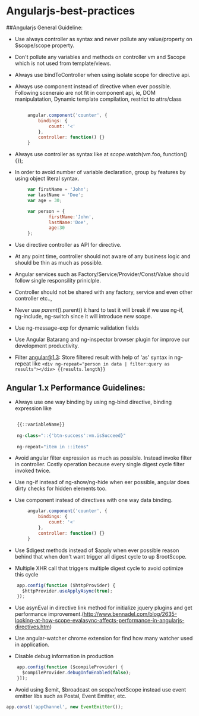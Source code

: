 # Angularjs-best-practices


##Angularjs General Guideline:

* Use always controller as syntax and never pollute any value/property on $scope/scope property.

* Don't pollute any variables and methods on controller vm and $scope which is not used from template/views.

* Always use bindToController when using isolate scope for directive api.

* Always use component instead of directive when ever possible. Following sceneraio are not fit in component api, ie, DOM manipulatation, Dynamic template compilation, restrict to attrs/class

```javascript

        angular.component('counter', {
            bindings: {
                count: '<'
            },
            controller: function() {}
        }
```

* Always use controller as syntax like at $scope.$watch(vm.foo, function(){});

* In order to avoid number of variable declaration, group by features by using object literal syntax.

```javascript
        var firstName = 'John';
        var lastName = 'Doe';
        var age = 30;
```

```javascript
        var person = {
                firstName:'John',
                lastName:'Doe',
                age:30
        };
```

* Use directive controller as API for directive.

* At any point time, controller should not aware of any business logic and should be thin as much as possible.

* Angular services such as Factory/Service/Provider/Const/Value should follow single responsility priniclple.

* Controller should not be shared with any factory, service and even other controller etc..,

* Never use $parent().$parent() it hard to test it will break if we use ng-if, ng-include, ng-switch since it will introduce new scope.

* Use ng-message-exp for dynamic validation fields

* Use Angular Batarang and ng-inspector browser plugin for improve our development productivity.

* Filter angular@1.3: Store filtered result with help of 'as' syntax in ng-repeat like ```<div ng-repeat="person in data | filter:query as results"></div> {{results.length}}``` 

## Angular 1.x Performance Guidelines:

* Always use one way binding by using ng-bind directive, binding expression like 

```javascript

    {{::variableName}}
    
    ng-class="::{'btn-success':vm.isSucceed}"
    
    ng-repeat="item in ::items"
```

* Avoid angular filter expression as much as possible. Instead invoke filter in controller. Costly operation because every single digest cycle filter invoked twice.

* Use ng-if instead of ng-show/ng-hide when eer possible, angular does dirty checks for hidden elements too.

* Use component instead of directives with one way data binding.
``` javascript
        angular.component('counter', {
            bindings: {
                count: '<'
            },
            controller: function() {}
        }
```      

* Use $digest methods instead of $apply when ever possible reason behind that when don't want trigger all digest cycle to up $rootScope.

* Multiple XHR call that triggers multiple digest cycle to avoid optimize this cycle 
 
```javascript
    app.config(function ($httpProvider) {
      $httpProvider.useApplyAsync(true);
    });
```

* Use asynEval in directive link method for initialize jquery plugins and get performance improvement.(http://www.bennadel.com/blog/2635-looking-at-how-scope-evalasync-affects-performance-in-angularjs-directives.htm)

* Use angular-watcher chrome extension for find how many watcher used in application.

* Disable debug information in production
```javascript
    app.config(function ($compileProvider) {
      $compileProvider.debugInfoEnabled(false);
    }]);
```

* Avoid using $emit, $broadcast on $scope/$rootScope instead use event emitter libs such as Postal, Event Emitter, etc.

```javascript
app.const('appChannel', new EventEmitter());
```

